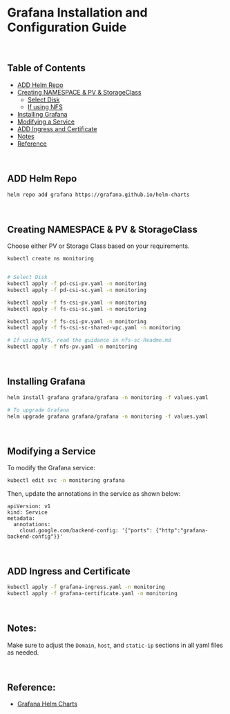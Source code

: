 # Grafana Installation and Configuration Guide

<br/>

## Table of Contents

- [ADD Helm Repo](#add-helm-repo)
- [Creating NAMESPACE & PV & StorageClass](#creating-namespace--pv--storageclass)
  - [Select Disk](#select-disk)
  - [If using NFS](#if-using-nfs)
- [Installing Grafana](#installing-grafana)
- [Modifying a Service](#modifying-a-service)
- [ADD Ingress and Certificate](#add-ingress-and-certificate)
- [Notes](#notes)
- [Reference](#reference)

<br/>

## ADD Helm Repo

```bash
helm repo add grafana https://grafana.github.io/helm-charts
```

<br/>

## Creating NAMESPACE & PV & StorageClass

Choose either PV or Storage Class based on your requirements.

```bash
kubectl create ns monitoring


# Select Disk 
kubectl apply -f pd-csi-pv.yaml -n monitoring
kubectl apply -f pd-csi-sc.yaml -n monitoring  

kubectl apply -f fs-csi-pv.yaml -n monitoring
kubectl apply -f fs-csi-sc.yaml -n monitoring

kubectl apply -f fs-csi-pv.yaml -n monitoring
kubectl apply -f fs-csi-sc-shared-vpc.yaml -n monitoring

# If using NFS, read the guidance in nfs-sc-Readme.md
kubectl apply -f nfs-pv.yaml -n monitoring
```

<br/>

## Installing Grafana

```bash
helm install grafana grafana/grafana -n monitoring -f values.yaml

# To upgrade Grafana
helm upgrade grafana grafana/grafana -n monitoring -f values.yaml
```

<br/>

## Modifying a Service

To modify the Grafana service:

```bash
kubectl edit svc -n monitoring grafana
```

Then, update the annotations in the service as shown below:

```
apiVersion: v1
kind: Service
metadata:
  annotations:
    cloud.google.com/backend-config: '{"ports": {"http":"grafana-backend-config"}}'
```

<br/>

## ADD Ingress and Certificate

```bash
kubectl apply -f grafana-ingress.yaml -n monitoring
kubectl apply -f grafana-certificate.yaml -n monitoring
```

<br/>

## Notes:

Make sure to adjust the `Domain`, `host`, and `static-ip` sections in all yaml files as needed.

<br/>

## Reference:

- [Grafana Helm Charts](https://github.com/grafana/helm-charts)
